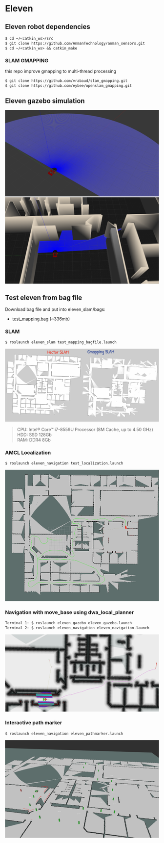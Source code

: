 # Eleven


## Eleven robot dependencies
```
$ cd ~/<catkin_ws>/src
$ git clone https://github.com/AnmanTechnology/anman_sensors.git
$ cd ~/<catkin_ws> && catkin_make
```
### SLAM GMAPPING

this repo improve gmapping to multi-thread processing
```
$ git clone https://github.com/vrabaud/slam_gmapping.git
$ git clone https://github.com/eybee/openslam_gmapping.git
```

## Eleven gazebo simulation

![](https://github.com/SweiLz/Eleven/blob/master/docs/images/ele_gazebo.png?raw=true)
![](https://github.com/SweiLz/Eleven/blob/master/docs/images/ele_gazebo_wg.png?raw=true)




## Test eleven from bag file

Download bag file and put into eleven_slam/bags: 

* [test_mapping.bag](https://drive.google.com/file/d/1BhjfsTNKNU-KGuzlmm7wTWL_7RYnmVUL/view?usp=sharing) (~336mb)

### SLAM

```
$ roslaunch eleven_slam test_mapping_bagfile.launch
```
![](https://github.com/SweiLz/Eleven/blob/master/docs/images/wg_map_slam.jpeg?raw=true)

> CPU: Intel® Core™ i7-8559U Processor (8M Cache, up to 4.50 GHz)  
> HDD: SSD 128Gb  
> RAM: DDR4 8Gb  

### AMCL Localization

```
$ roslaunch eleven_navigation test_localization.launch
```
![](https://github.com/SweiLz/Eleven/blob/master/docs/images/ele_amcl.png?raw=true)

### Navigation with move_base using dwa_local_planner

```
Terminal 1: $ roslaunch eleven_gazebo eleven_gazebo.launch
Terminal 2: $ roslaunch eleven_navigation eleven_navigation.launch
```
![](https://github.com/SweiLz/Eleven/blob/master/docs/images/movebase_dwa.png?raw=true)

### Interactive path marker

```
$ roslaunch eleven_navigation eleven_pathmarker.launch
```
![](https://github.com/SweiLz/Eleven/blob/master/docs/images/path_marker.png?raw=true)